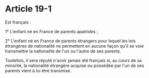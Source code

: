 # Article 19-1

Est français :

1° L'enfant né en France de parents apatrides ;

2° L'enfant né en France de parents étrangers pour lequel les lois étrangères de nationalité ne permettent en aucune façon qu'il se voie transmettre la nationalité de l'un ou l'autre de ses parents.

Toutefois, il sera réputé n'avoir jamais été français si, au cours de sa minorité, la nationalité étrangère acquise ou possédée par l'un de ses parents vient à lui être transmise.
